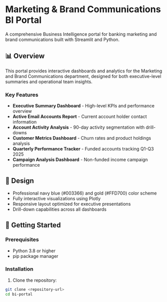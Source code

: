 # Marketing & Brand Communications BI Portal

A comprehensive Business Intelligence portal for banking marketing and brand communications built with Streamlit and Python.

## 📊 Overview

This portal provides interactive dashboards and analytics for the Marketing and Brand Communications department, designed for both executive-level summaries and operational team insights.

### Key Features

- **Executive Summary Dashboard** - High-level KPIs and performance overview
- **Active Email Accounts Report** - Current account holder contact information
- **Account Activity Analysis** - 90-day activity segmentation with drill-downs
- **Customer Metrics Dashboard** - Churn rates and product holdings analysis
- **Quarterly Performance Tracker** - Funded accounts tracking Q1-Q3 2025
- **Campaign Analysis Dashboard** - Non-funded income campaign performance

## 🎨 Design

- Professional navy blue (#003366) and gold (#FFD700) color scheme
- Fully interactive visualizations using Plotly
- Responsive layout optimized for executive presentations
- Drill-down capabilities across all dashboards

## 🚀 Getting Started

### Prerequisites

- Python 3.8 or higher
- pip package manager

### Installation

1. Clone the repository:
```bash
git clone <repository-url>
cd bi-portal
